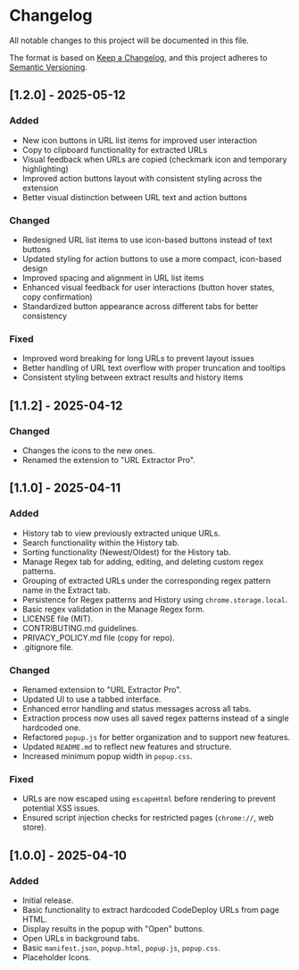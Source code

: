 # Changelog

All notable changes to this project will be documented in this file.

The format is based on [Keep a Changelog](https://keepachangelog.com/en/1.0.0/),
and this project adheres to [Semantic Versioning](https://semver.org/spec/v2.0.0.html).

## [1.2.0] - 2025-05-12

### Added
- New icon buttons in URL list items for improved user interaction
- Copy to clipboard functionality for extracted URLs
- Visual feedback when URLs are copied (checkmark icon and temporary highlighting)
- Improved action buttons layout with consistent styling across the extension
- Better visual distinction between URL text and action buttons

### Changed
- Redesigned URL list items to use icon-based buttons instead of text buttons
- Updated styling for action buttons to use a more compact, icon-based design
- Improved spacing and alignment in URL list items
- Enhanced visual feedback for user interactions (button hover states, copy confirmation)
- Standardized button appearance across different tabs for better consistency

### Fixed
- Improved word breaking for long URLs to prevent layout issues
- Better handling of URL text overflow with proper truncation and tooltips
- Consistent styling between extract results and history items

## [1.1.2] - 2025-04-12

### Changed

- Changes the icons to the new ones.
- Renamed the extension to "URL Extractor Pro".

## [1.1.0] - 2025-04-11

### Added

- History tab to view previously extracted unique URLs.
- Search functionality within the History tab.
- Sorting functionality (Newest/Oldest) for the History tab.
- Manage Regex tab for adding, editing, and deleting custom regex patterns.
- Grouping of extracted URLs under the corresponding regex pattern name in the Extract tab.
- Persistence for Regex patterns and History using `chrome.storage.local`.
- Basic regex validation in the Manage Regex form.
- LICENSE file (MIT).
- CONTRIBUTING.md guidelines.
- PRIVACY_POLICY.md file (copy for repo).
- .gitignore file.

### Changed

- Renamed extension to "URL Extractor Pro".
- Updated UI to use a tabbed interface.
- Enhanced error handling and status messages across all tabs.
- Extraction process now uses all saved regex patterns instead of a single hardcoded one.
- Refactored `popup.js` for better organization and to support new features.
- Updated `README.md` to reflect new features and structure.
- Increased minimum popup width in `popup.css`.

### Fixed

- URLs are now escaped using `escapeHtml` before rendering to prevent potential XSS issues.
- Ensured script injection checks for restricted pages (`chrome://`, web store).

## [1.0.0] - 2025-04-10

### Added

- Initial release.
- Basic functionality to extract hardcoded CodeDeploy URLs from page HTML.
- Display results in the popup with "Open" buttons.
- Open URLs in background tabs.
- Basic `manifest.json`, `popup.html`, `popup.js`, `popup.css`.
- Placeholder Icons.
